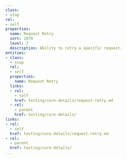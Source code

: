 ```yaml
---
class:
- stop
rel:
- self
properties:
  name: Request Retry
  sort: 2079
  level: 2
  description: Ability to retry a specific request.
entities:
- class:
  - stop
  rel:
  - self
  properties:
    name: Request Retry
  links:
  - rel:
    - self
    href: testing/core-details/request-retry.md
  - rel:
    - parent
    href: testing/core-details/
links:
- rel:
  - self
  href: testing/core-details/request-retry.md
- rel:
  - parent
  href: testing/core-details/
...
```

